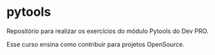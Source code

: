 # pytools
Repositório para realizar os exercícios do módulo Pytools do Dev PRO. 

Esse curso ensina como contribuir para projetos OpenSource. 
